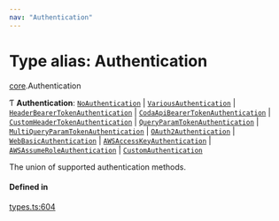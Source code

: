 ```yaml
---
nav: "Authentication"
---
```

# Type alias: Authentication

[core](../modules/core.md).Authentication

Ƭ **Authentication**: [`NoAuthentication`](../interfaces/core.NoAuthentication.md) \| [`VariousAuthentication`](../interfaces/core.VariousAuthentication.md) \| [`HeaderBearerTokenAuthentication`](../interfaces/core.HeaderBearerTokenAuthentication.md) \| [`CodaApiBearerTokenAuthentication`](../interfaces/core.CodaApiBearerTokenAuthentication.md) \| [`CustomHeaderTokenAuthentication`](../interfaces/core.CustomHeaderTokenAuthentication.md) \| [`QueryParamTokenAuthentication`](../interfaces/core.QueryParamTokenAuthentication.md) \| [`MultiQueryParamTokenAuthentication`](../interfaces/core.MultiQueryParamTokenAuthentication.md) \| [`OAuth2Authentication`](../interfaces/core.OAuth2Authentication.md) \| [`WebBasicAuthentication`](../interfaces/core.WebBasicAuthentication.md) \| [`AWSAccessKeyAuthentication`](../interfaces/core.AWSAccessKeyAuthentication.md) \| [`AWSAssumeRoleAuthentication`](../interfaces/core.AWSAssumeRoleAuthentication.md) \| [`CustomAuthentication`](../interfaces/core.CustomAuthentication.md)

The union of supported authentication methods.

#### Defined in

[types.ts:604](https://github.com/coda/packs-sdk/blob/main/types.ts#L604)
